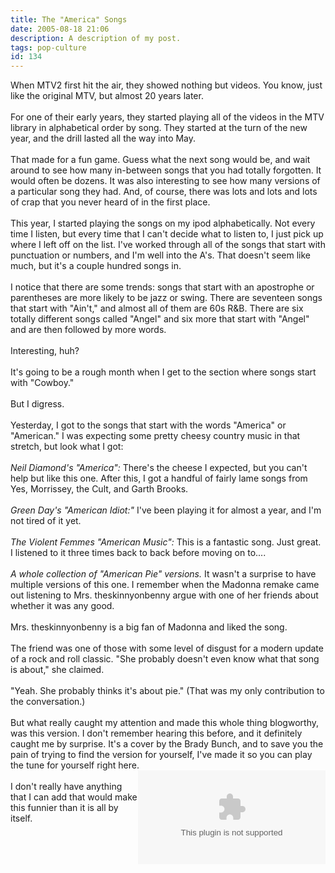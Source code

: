 ```yaml
---
title: The "America" Songs
date: 2005-08-18 21:06
description: A description of my post.
tags: pop-culture
id: 134
---
```

When MTV2 first hit the air, they showed nothing but videos.  You know, just like the original MTV, but almost 20 years later.<br />
<br />
For one of their early years, they started playing all of the videos in the MTV library in alphabetical order by song.  They started at the turn of the new year, and the drill lasted all the way into May.<br />
<br />
That made for a fun game.  Guess what the next song would be, and wait around to see how many in-between songs that you had totally forgotten.  It would often be dozens.  It was also interesting to see how many versions of a particular song they had.  And, of course, there was lots and lots and lots of crap that you never heard of in the first place.
<span class="spanEndPreview">&nbsp;</span><br /><br />This year, I started playing the songs on my ipod alphabetically.  Not every time I listen, but every time that I can't decide what to listen to, I just pick up where I left off on the list.  I've worked through all of the songs that start with punctuation or numbers, and I'm well into the A's.  That doesn't seem like much, but it's a couple hundred songs in.<br />
<br />
I notice that there are some trends:  songs that start with an apostrophe or parentheses are more likely to be jazz or swing.  There are seventeen songs that start with "Ain't," and almost all of them are 60s R&B.  There are six totally different songs called "Angel" and six more that start with "Angel" and are then followed by more words.<br />
<br />
Interesting, huh?<br />
<br />
It's going to be a rough month when I get to the section where songs start with "Cowboy."<br />
<br />
But I digress.<br />
<br />
Yesterday, I got to the songs that start with the words "America" or "American."  I was expecting some pretty cheesy country music in that stretch, but look what I got:<br />
<br />
<i>Neil Diamond's "America":</i>  There's the cheese I expected, but you can't help but like this one.  After this, I got a handful of fairly lame songs from Yes, Morrissey, the Cult, and Garth Brooks.<br />
<br />
<i>Green Day's "American Idiot:"</i>  I've been playing it for almost a year, and I'm not tired of it yet.<br />
<br />
<i>The Violent Femmes "American Music":</i>  This is a fantastic song.  Just great.  I listened to it three times back to back before moving on to....<br />
<br />
<i>A whole collection of "American Pie" versions.</i>  It wasn't a surprise to have multiple versions of this one.  I remember when the Madonna remake came out listening to Mrs. theskinnyonbenny argue with one of her friends about whether it was any good.<br />
<br />
Mrs. theskinnyonbenny is a big fan of Madonna and liked the song.<br />
<br />
The friend was one of those with some level of disgust for a modern update of a rock and roll classic.  "She probably doesn't even know what that song is about," she claimed.<br />
<br />
"Yeah.  She probably thinks it's about pie." (That was my only contribution to the conversation.)<br />
<br />
But what really caught my attention and made this whole thing blogworthy, was this version.  I don't remember hearing this before, and it definitely caught me by surprise.  It's a cover by the Brady Bunch, and to save you the pain of trying to find the version for yourself, I've made it so you can play the tune for yourself right here.  <embed NAME="nsplay" PLUGINSPAGE="http://www.microsoft.com/windows/mediaplayer/download/default.asp" SRC="/sound/AmericanPie.mp3" TYPE="video/x-ms-wmf-plugin"  AUTOSTART="0" SHOWCONTROLS="1"  align="right" /><noembed>You'll have to find this song somewhere else.  Your browser won't allow embedded media.  Sorry.</noembed><br />
<br />
I don't really have anything that I can add that would make this funnier than it is all by itself.
